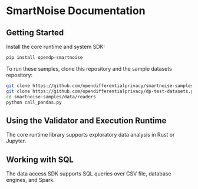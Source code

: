 # SmartNoise Documentation

## Getting Started

Install the core runtime and system SDK:

```bash
pip install opendp-smartnoise
```

To run these samples, clone this repository and the sample datasets repository:

```bash
git clone https://github.com/opendifferentialprivacy/smartnoise-samples.git
git clone https://github.com/opendifferentialprivacy/dp-test-datasets.git
cd smartnoise-samples/data/readers
python call_pandas.py
```

## Using the Validator and Execution Runtime

The core runtime library supports exploratory data analysis in Rust or Jupyter.


## Working with SQL 

The data access SDK supports SQL queries over CSV file, database engines, and Spark.

